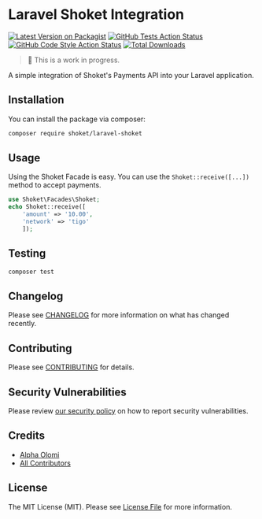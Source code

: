# Laravel Shoket Integration

[![Latest Version on Packagist](https://img.shields.io/packagist/v/shoket/laravel-shoket.svg?style=flat-square)](https://packagist.org/packages/shoket/laravel-shoket)
[![GitHub Tests Action Status](https://img.shields.io/github/workflow/status/shoket/laravel-shoket/run-tests?label=tests)](https://github.com/alphaolomi/laravel-shoket/actions?query=workflow%3Arun-tests+branch%3Amain)
[![GitHub Code Style Action Status](https://img.shields.io/github/workflow/status/alphaolomi/laravel-shoket/Check%20&%20fix%20styling?label=code%20style)](https://github.com/shoket/laravel-shoket/actions?query=workflow%3A"Check+%26+fix+styling"+branch%3Amain)
[![Total Downloads](https://img.shields.io/packagist/dt/shoket/laravel-shoket.svg?style=flat-square)](https://packagist.org/packages/shoket/laravel-shoket)

> 🚧 This is a work in progress.

A simple integration of Shoket's Payments API into your Laravel application.

## Installation

You can install the package via composer:

```bash
composer require shoket/laravel-shoket
```

<!-- You can publish and run the migrations with:

```bash
php artisan vendor:publish --tag="laravel-shoket-migrations"
php artisan migrate
``` -->

<!-- You can publish the config file with:

```bash
php artisan vendor:publish --tag="laravel-shoket-config"
``` -->

<!-- This is the contents of the published config file:

```php
return [
    // ...
];
``` -->

## Usage

Using the Shoket Facade is easy. You can use the `Shoket::receive([...])` method to accept payments.

```php
use Shoket\Facades\Shoket;
echo Shoket::receive([
    'amount' => '10.00',
    'network' => 'tigo'
    ]);
```

## Testing

```bash
composer test
```

## Changelog

Please see [CHANGELOG](CHANGELOG.md) for more information on what has changed recently.

## Contributing

Please see [CONTRIBUTING](.github/CONTRIBUTING.md) for details.

## Security Vulnerabilities

Please review [our security policy](../../security/policy) on how to report security vulnerabilities.

## Credits

-   [Alpha Olomi](https://github.com/alphaolomi)
-   [All Contributors](../../contributors)

## License

The MIT License (MIT). Please see [License File](LICENSE.md) for more information.
